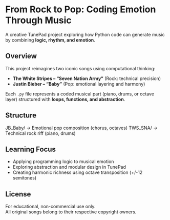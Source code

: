 
# From Rock to Pop: Coding Emotion Through Music

A creative TunePad project exploring how Python code can generate music by combining **logic, rhythm, and emotion**.

## Overview
This project reimagines two iconic songs using computational thinking:
- **The White Stripes – “Seven Nation Army”** (Rock: technical precision)  
- **Justin Bieber – “Baby”** (Pop: emotional layering and harmony)

Each `.py` file represents a coded musical part (piano, drums, or octave layer) structured with **loops, functions, and abstraction**.

## Structure

JB_Baby/      → Emotional pop composition (chorus, octaves)
TWS_SNA/      → Technical rock riff (piano, drums)


## Learning Focus
- Applying programming logic to musical emotion  
- Exploring abstraction and modular design in TunePad  
- Creating harmonic richness using octave transposition (+/-12 semitones)

## License
For educational, non-commercial use only.  
All original songs belong to their respective copyright owners.
